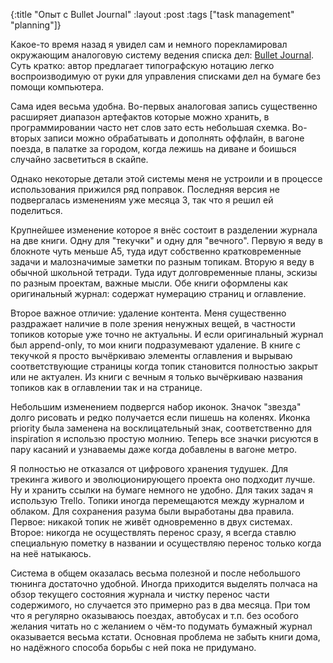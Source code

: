 {:title "Опыт с Bullet Journal"
 :layout :post
 :tags  ["task management" "planning"]}

Какое-то время назад я увидел сам и немного порекламировал окружающим аналоговую систему ведения списка дел: [Bullet Journal](http://bulletjournal.com/). Суть кратко: автор предлагает типографскую нотацию легко воспроизводимую от руки для управления списками дел на бумаге без помощи компьютера.

Сама идея весьма удобна. Во-первых аналоговая запись существенно расширяет диапазон артефактов которые можно хранить, в программировании часто нет слов зато есть небольшая схемка. Во-вторых записи можно обрабатывать и дополнять оффлайн, в вагоне поезда, в палатке за городом, когда лежишь на диване и боишься случайно засветиться в скайпе.

Однако некоторые детали этой системы меня не устроили и в процессе использования прижился ряд поправок. Последняя версия не подвергалась изменениям уже месяца 3, так что я решил ей поделиться.

Крупнейшее изменение которое я внёс состоит в разделении журнала на две книги. Одну для "текучки" и одну для "вечного". Первую я веду в блокноте чуть меньше А5, туда идут собственно кратковременные задачи и малозначимые заметки по разным топикам. Вторую я веду в обычной школьной тетради. Туда идут долговременные планы, эскизы по разным проектам, важные мысли. Обе книги оформлены как оригинальный журнал: содержат нумерацию страниц и оглавление.

Второе важное отличие: удаление контента. Меня существенно раздражает наличие в поле зрения ненужных вещей, в частности топиков которые уже точно не актуальны. И если оригинальный журнал был append-only, то мои книги подразумевают удаление. В книге с текучкой я просто вычёркиваю элементы оглавления и вырываю соответствующие страницы когда топик становится полностью закрыт или не актуален. Из книги с вечным я только вычёркиваю названия топиков как в оглавлении так и на странице.

Небольшим изменением подвергся набор иконок. Значок "звезда" долго рисовать и редко получается если пишешь на коленях. Иконка priority была заменена на восклицательный знак, соответственно для inspiration я использю простую молнию. Теперь все значки рисуются в пару касаний и узнаваемы даже когда добавлены в вагоне метро.

Я полностью не отказался от цифрового хранения тудушек. Для трекинга живого и эволюционирующего проекта оно подходит лучше. Ну и хранить ссылки на бумаге немного не удобно. Для таких задач я использую Trello. Топики иногда перемещаются между журналом и облаком. Для сохранения разума были выработаны два правила. Первое: никакой топик не живёт одновременно в двух системах. Второе: никогда не осуществлять перенос сразу, я всегда ставлю специальную пометку в названии и осуществляю перенос только когда на неё натыкаюсь.

Система в общем оказалась весьма полезной и после небольшого тюнинга достаточно удобной. Иногда приходится выделять полчаса на обзор текущего состояния журнала и чистку перенос части содержимого, но случается это примерно раз в два месяца. При том что я регулярно оказываюсь поездах, автобусах и т.п. без особого желания читать но с желанием о чём-то подумать бумажный журнал оказывается весьма кстати. Основная проблема не забыть книги дома, но надёжного способа борьбы с ней пока не придумано.
